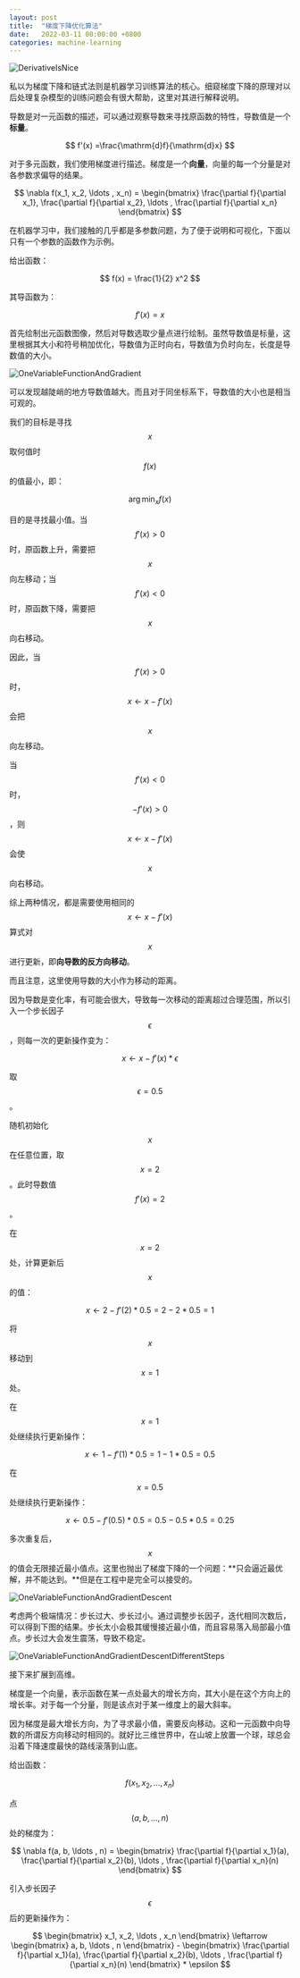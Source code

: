 ```yaml
---
layout: post
title:  "梯度下降优化算法"
date:   2022-03-11 00:00:00 +0800
categories: machine-learning
---
```

![DerivativeIsNice](/images/posts/DerivativeIsNice.jpg)

私以为梯度下降和链式法则是机器学习训练算法的核心。细窥梯度下降的原理对以后处理复杂模型的训练问题会有很大帮助，这里对其进行解释说明。

导数是对一元函数的描述，可以通过观察导数来寻找原函数的特性，导数值是一个**标量**。

$$ f'(x) =\frac{\mathrm{d}f}{\mathrm{d}x} $$

对于多元函数，我们使用梯度进行描述。梯度是一个**向量**，向量的每一个分量是对各参数求偏导的结果。

$$ \nabla f(x_1, x_2, \ldots , x_n) = \begin{bmatrix} \frac{\partial f}{\partial x_1}, \frac{\partial f}{\partial x_2}, \ldots , \frac{\partial f}{\partial x_n} \end{bmatrix} $$

在机器学习中，我们接触的几乎都是多参数问题，为了便于说明和可视化，下面以只有一个参数的函数作为示例。

给出函数：

$$ f(x) = \frac{1}{2} x^2 $$

其导函数为：

$$ f'(x) = x $$

首先绘制出元函数图像，然后对导数选取少量点进行绘制。虽然导数值是标量，这里根据其大小和符号稍加优化，导数值为正时向右，导数值为负时向左，长度是导数值的大小。

![OneVariableFunctionAndGradient](/images/posts/OneVariableFunctionAndGradient.png)

可以发现越陡峭的地方导数值越大。而且对于同坐标系下，导数值的大小也是相当可观的。

我们的目标是寻找 $$ x $$ 取何值时 $$ f(x) $$ 的值最小，即：

$$ \arg \min_{x} f(x) $$

目的是寻找最小值。当 $$ f'(x) > 0 $$ 时，原函数上升，需要把 $$ x $$ 向左移动；当 $$ f'(x) < 0 $$ 时，原函数下降，需要把 $$ x $$ 向右移动。

因此，当 $$ f'(x) > 0 $$ 时，$$ x \leftarrow x - f'(x) $$ 会把 $$ x $$ 向左移动。

当 $$ f'(x) < 0 $$ 时， $$ -f'(x) > 0 $$，则 $$ x \leftarrow x - f'(x) $$ 会使 $$ x $$ 向右移动。

综上两种情况，都是需要使用相同的 $$ x \leftarrow x - f'(x) $$ 算式对 $$ x $$ 进行更新，即**向导数的反方向移动**。

而且注意，这里使用导数的大小作为移动的距离。

因为导数是变化率，有可能会很大，导致每一次移动的距离超过合理范围，所以引入一个步长因子 $$ \epsilon $$，则每一次的更新操作变为：

$$ x \leftarrow x - f'(x) * \epsilon $$

取 $$ \epsilon = 0.5 $$。

随机初始化 $$ x $$ 在任意位置，取 $$ x = 2 $$。此时导数值 $$ f'(x) = 2 $$。

在 $$ x = 2 $$ 处，计算更新后 $$ x $$ 的值：

$$ x \leftarrow 2 - f'(2) * 0.5 = 2 - 2 * 0.5 = 1 $$

将 $$ x $$ 移动到 $$ x = 1 $$ 处。

在 $$ x = 1 $$ 处继续执行更新操作：

$$ x \leftarrow 1 - f'(1) * 0.5 = 1 - 1 * 0.5 = 0.5 $$

在 $$ x = 0.5 $$ 处继续执行更新操作：

$$ x \leftarrow 0.5 - f'(0.5) * 0.5 = 0.5 - 0.5 * 0.5 = 0.25 $$

多次重复后，$$ x $$ 的值会无限接近最小值点。这里也抛出了梯度下降的一个问题：**只会逼近最优解，并不能达到。**但是在工程中是完全可以接受的。

![OneVariableFunctionAndGradientDescent](/images/posts/OneVariableFunctionAndGradientDescent.png)

考虑两个极端情况：步长过大、步长过小。通过调整步长因子，迭代相同次数后，可以得到下图的结果。步长太小会极其缓慢接近最小值，而且容易落入局部最小值点。步长过大会发生震荡，导致不稳定。

![OneVariableFunctionAndGradientDescentDifferentSteps](/images/posts/OneVariableFunctionAndGradientDescentDifferentSteps.png)

接下来扩展到高维。

梯度是一个向量，表示函数在某一点处最大的增长方向，其大小是在这个方向上的增长率。对于每一个分量，则是该点对于某一维度上的最大斜率。

因为梯度是最大增长方向，为了寻求最小值，需要反向移动。这和一元函数中向导数的所谓反方向移动时相同的。就好比三维世界中，在山坡上放置一个球，球总会沿着下降速度最快的路线滚落到山底。

给出函数：

$$ f(x_1, x_2, \ldots , x_n) $$

点 $$ (a, b, \ldots , n) $$ 处的梯度为：

$$ \nabla f(a, b, \ldots , n) = \begin{bmatrix} \frac{\partial f}{\partial x_1}(a), \frac{\partial f}{\partial x_2}(b), \ldots , \frac{\partial f}{\partial x_n}(n) \end{bmatrix} $$

引入步长因子 $$ \epsilon $$ 后的更新操作为：

$$ \begin{bmatrix} x_1, x_2, \ldots , x_n \end{bmatrix} \leftarrow \begin{bmatrix} a, b, \ldots , n \end{bmatrix} - \begin{bmatrix} \frac{\partial f}{\partial x_1}(a), \frac{\partial f}{\partial x_2}(b), \ldots , \frac{\partial f}{\partial x_n}(n) \end{bmatrix} * \epsilon $$
